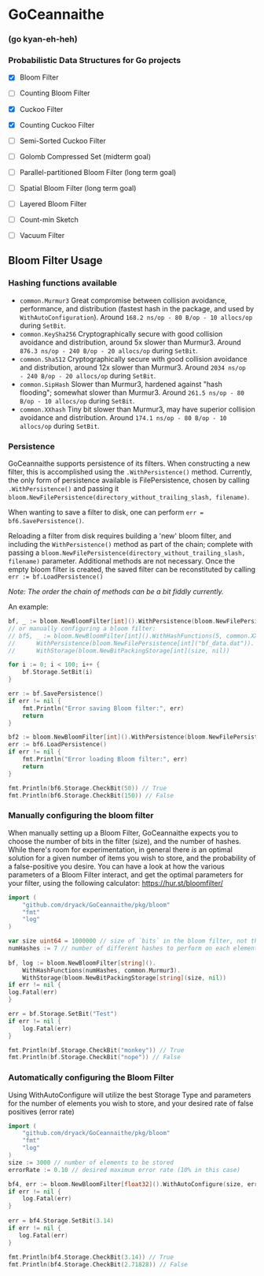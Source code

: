 # GoCeannaithe
### (go kyan-eh-heh)
### Probabilistic Data Structures for Go projects

- [x] Bloom Filter
- [ ] Counting Bloom Filter
- [x] Cuckoo Filter
- [x] Counting Cuckoo Filter
- [ ] Semi-Sorted Cuckoo Filter
- [ ] Golomb Compressed Set (midterm goal)
- [ ] Parallel-partitioned Bloom Filter (long term goal)
- [ ] Spatial Bloom Filter (long term goal)
- [ ] Layered Bloom Filter
- [ ] Count-min Sketch
- [ ] Vacuum Filter


## Bloom Filter Usage

### Hashing functions available
* `common.Murmur3` Great compromise between collision avoidance, performance, and distribution (fastest hash in 
the package, and used by `WithAutoConfiguration`).  Around `168.2 ns/op - 80 B/op - 10 allocs/op` during `SetBit`.
* `common.KeySha256`  Cryptographically secure with good collision avoidance and distribution, around 5x slower than Murmur3.
Around `876.3 ns/op	- 240 B/op - 20 allocs/op` during `SetBit`.
* `common.Sha512`  Cryptographically secure with good collision avoidance and distribution, around 12x slower than Murmur3.
Around `2034 ns/op	- 240 B/op - 20 allocs/op` during `SetBit`.
* `common.SipHash` Slower than Murmur3, hardened against "hash flooding"; somewhat slower than Murmur3.
Around `261.5 ns/op	- 80 B/op - 10 allocs/op` during `SetBit`.
* `common.XXhash`  Tiny bit slower than Murmur3, may have superior collision avoidance and distribution.
Around `174.1 ns/op	- 80 B/op - 10 allocs/op` during `SetBit`.

### Persistence
GoCeannaithe supports persistence of its filters.  When constructing a new filter, this is accomplished using the `.WithPersistence()` method.
Currently, the only form of persistence available is FilePersistence, chosen by calling `.WithPersistence()` and passing it `bloom.NewFilePersistence(directory_without_trailing_slash, filename)`.

When wanting to save a filter to disk, one can perform `err = bf6.SavePersistence()`.

Reloading a filter from disk requires building a 'new' bloom filter, and including the `WithPersistence()` method as part of the chain; complete with passing a `bloom.NewFilePersistence(directory_without_trailing_slash, filename)` parameter.
Additional methods are not necessary.  Once the empty bloom filter is created, the saved filter can be reconstituted by calling `err := bf.LoadPersistence()` 

*Note:  The order the chain of methods can be a bit fiddly currently.*

An example:
```go
bf, _ := bloom.NewBloomFilter[int]().WithPersistence(bloom.NewFilePersistence[int](".","bf_data.dat")).WithAutoConfigure(size, errorRate)
// or manually configuring a bloom filter:
// bf5, _ := bloom.NewBloomFilter[int]().WithHashFunctions(5, common.XXhash).
//      WithPersistence(bloom.NewFilePersistence[int]("bf_data.dat")).
//      WithStorage(bloom.NewBitPackingStorage[int](size, nil))

for i := 0; i < 100; i++ {
    bf.Storage.SetBit(i)
}

err := bf.SavePersistence()
if err != nil {
    fmt.Println("Error saving Bloom filter:", err)
	return
}

bf2 := bloom.NewBloomFilter[int]().WithPersistence(bloom.NewFilePersistence[int](".", "bf_data.dat"))
err := bf6.LoadPersistence()
if err != nil {
    fmt.Println("Error loading Bloom filter:", err)
    return
}

fmt.Println(bf6.Storage.CheckBit(50)) // True
fmt.Println(bf6.Storage.CheckBit(150)) // False

```

### Manually configuring the bloom filter
When manually setting up a Bloom Filter, GoCeannaithe expects you to choose the number of bits in the filter (size),
and the number of hashes. While there's room for experimentation, in general there _is_ an optimal solution for a given
number of items you wish to store, and the probability of a false-positive you desire.  You can have a look at how the 
various parameters of a Bloom Filter interact, and get the optimal parameters for your filter, using the following calculator:
https://hur.st/bloomfilter/
```Go
import (
    "github.com/dryack/GoCeannaithe/pkg/bloom"
    "fmt"
    "log"
)

var size uint64 = 1000000 // size of `bits` in the bloom filter, not the elements
numHashes := 7 // number of different hashes to perform on each element
	
bf, log := bloom.NewBloomFilter[string]().
    WithHashFunctions(numHashes, common.Murmur3).
    WithStorage(bloom.NewBitPackingStorage[string](size, nil))
if err != nil {
log.Fatal(err)
}

err = bf.Storage.SetBit("Test")
if err != nil {
    log.Fatal(err)
}

fmt.Println(bf.Storage.CheckBit("monkey")) // True
fmt.Println(bf.Storage.CheckBit("nope")) // False
```
### Automatically configuring the Bloom Filter
Using WithAutoConfigure will utilize the best Storage Type and parameters for the number of elements you wish to store, 
and your desired rate of false positives (error rate)
```Go
import (
    "github.com/dryack/GoCeannaithe/pkg/bloom"
    "fmt"
    "log"
)
size := 3000 // number of elements to be stored
errorRate := 0.10 // desired maximum error rate (10% in this case) 

bf4, err := bloom.NewBloomFilter[float32]().WithAutoConfigure(size, errorRate)
if err != nil {
    log.Fatal(err)
}
	
err = bf4.Storage.SetBit(3.14)
if err != nil {
   log.Fatal(err)
}
	
fmt.Println(bf4.Storage.CheckBit(3.14)) // True
fmt.Println(bf4.Storage.CheckBit(2.71828)) // False

```